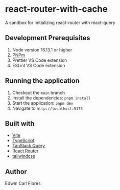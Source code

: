 # react-router-with-cache

A sandbox for initializing react-router with react-query

## Development Prerequisites

1. Node version 16.13.1 or higher
2. [PNPm](https://pnpm.io/)
3. Prettier VS Code extension
4. ESLint VS Code extension

## Running the application

1. Checkout the `main` branch
2. Install the dependencies: `pnpm install`
3. Start the application: `pnpm dev`
4. Navigate to `http://localhost:5173`

## Built with

- [Vite](https://vitejs.dev/)
- [TypeScript](https://www.typescriptlang.org/)
- [TanStack Query](https://tanstack.com/query/v4)
- [React Router](https://reactrouter.com/en/main)
- [tailwindcss](https://tailwindcss.com/)

## Author

Edwin Carl Flores
